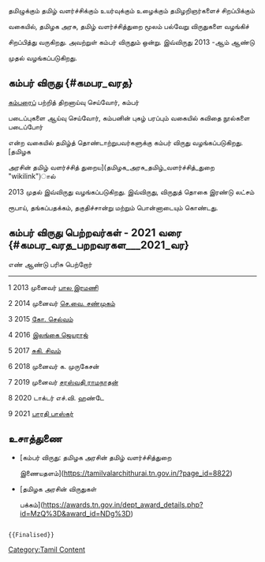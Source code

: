 தமிழுக்கும் தமிழ் வளர்ச்சிக்கும் உயர்வுக்கும் உழைக்கும் தமிழறிஞர்களைச் சிறப்பிக்கும்
வகையில், தமிழக அரசு, தமிழ் வளர்ச்சித்துறை மூலம் பல்வேறு விருதுகளை வழங்கிச்
சிறப்பித்து வருகிறது. அவற்றுள் கம்பர் விருதும் ஒன்று. இவ்விருது 2013 -ஆம் ஆண்டு
முதல் வழங்கப்படுகிறது.

## கம்பர் விருது {#கமபர_வரத}

[கம்பரைப](கம்பன்_புதிய_பார்வை "wikilink")் பற்றித் திறனாய்வு செய்வோர், கம்பர்
படைப்புகளை ஆய்வு செய்வோர், கம்பனின் புகழ் பரப்பும் வகையில் கவிதை நூல்களை படைப்போர்
என்ற வகையில் தமிழ்த் தொண்டாற்றுபவர்களுக்கு கம்பர் விருது வழங்கப்படுகிறது. [தமிழக
அரசின் தமிழ் வளர்ச்சித் துறைய](தமிழக_அரசு_தமிழ்_வளர்ச்சித்_துறை "wikilink")ால்
2013 முதல் இவ்விருது வழங்கப்படுகிறது. இவ்விருது, விருதுத் தொகை இரண்டு லட்சம்
ரூபாய், தங்கப்பதக்கம், தகுதிச்சான்று மற்றும் பொன்னாடையும் கொண்டது.

## கம்பர் விருது பெற்றவர்கள் - 2021 வரை {#கமபர_வரத_பறறவரகள___2021_வர}

  எண்   ஆண்டு   பரிசு பெற்றோர்
  ---- ------ ----------------------------------------------------
  1    2013   முனைவர் [பால இரமணி](பால._இரமணி "wikilink")
  2    2014   முனைவர் [செ.வை. சண்முகம்](செ.வை._சண்முகம் "wikilink")
  3    2015   [கோ. செல்வம்](கோ._செல்வம் "wikilink")
  4    2016   [இலங்கை ஜெயராஜ்](இலங்கை_ஜெயராஜ் "wikilink")
  5    2017   [சுகி. சிவம்](சுகி._சிவம் "wikilink")
  6    2018   முனைவர் க. முருகேசன்
  7    2019   முனைவர் [சரஸ்வதி ராமநாதன்](சரஸ்வதி_ராமநாதன் "wikilink")
  8    2020   டாக்டர் எச்.வி. ஹண்டே
  9    2021   [பாரதி பாஸ்கர்](பாரதி_பாஸ்கர் "wikilink")

## உசாத்துணை

-   [கம்பர் விருது: தமிழக அரசின் தமிழ் வளர்ச்சித்துறை
    இணையதளம்](https://tamilvalarchithurai.tn.gov.in/?page_id=8822)
-   [தமிழக அரசின் விருதுகள்
    பக்கம்](https://awards.tn.gov.in/dept_award_details.php?id=MzQ%3D&award_id=NDg%3D)

```{=mediawiki}
{{Finalised}}
```
[Category:Tamil Content](Category:Tamil_Content "wikilink")
